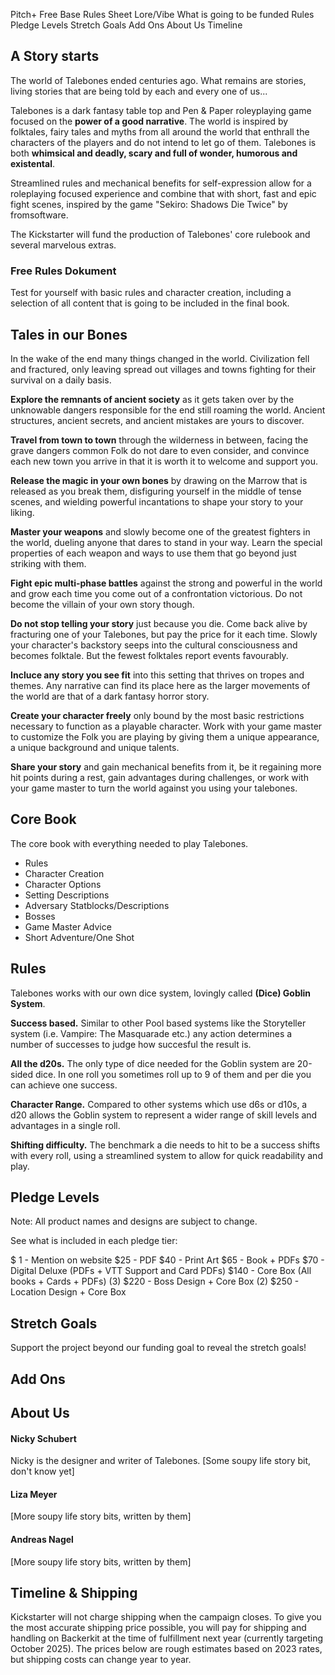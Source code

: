 Pitch+ Free Base Rules Sheet
Lore/Vibe
What is going to be funded
Rules 
Pledge Levels
Stretch Goals
Add Ons
About Us
Timeline

## A Story starts
The world of Talebones ended centuries ago. What remains are stories, living stories that are being told by each and every one of us...

Talebones is a dark fantasy table top and Pen & Paper roleyplaying game focused on the **power of a good narrative**. The world is inspired by folktales, fairy tales and myths from all around the world that enthrall the characters of the players and do not intend to let go of them. Talebones is both **whimsical and deadly, scary and full of wonder, humorous and existental**.

Streamlined rules and mechanical benefits for self-expression allow for a roleplaying focused experience and combine that with short, fast and epic fight scenes, inspired by the game "Sekiro: Shadows Die Twice" by fromsoftware.

The Kickstarter will fund the production of Talebones' core rulebook and several marvelous extras.

### Free Rules Dokument
Test for yourself with basic rules and character creation, including a selection of all content that is going to be included in the final book.

## Tales in our Bones
In the wake of the end many things changed in the world. Civilization fell and fractured, only leaving spread out villages and towns fighting for their survival on a daily basis.

**Explore the remnants of ancient society** as it gets taken over by the unknowable dangers responsible for the end still roaming the world. Ancient structures, ancient secrets, and ancient mistakes are yours to discover.

**Travel from town to town** through the wilderness in between, facing the grave dangers common Folk do not dare to even consider, and convince each new town you arrive in that it is worth it to welcome and support you.

**Release the magic in your own bones** by drawing on the Marrow that is released as you break them, disfiguring yourself in the middle of tense scenes, and wielding powerful incantations to shape your story to your liking.

**Master your weapons** and slowly become one of the greatest fighters in the world, dueling anyone that dares to stand in your way. Learn the special properties of each weapon and ways to use them that go beyond just striking with them.

**Fight epic multi-phase battles** against the strong and powerful in the world and grow each time you come out of a confrontation victorious. Do not become the villain of your own story though.

**Do not stop telling your story** just because you die. Come back alive by fracturing one of your Talebones, but pay the price for it each time. Slowly your character's backstory seeps into the cultural consciousness and becomes folktale. But the fewest folktales report events favourably.

**Incluce any story you see fit** into this setting that thrives on tropes and themes. Any narrative can find its place here as the larger movements of the world are that of a dark fantasy horror story.

**Create your character freely** only bound by the most basic restrictions necessary to function as a playable character. Work with your game master to customize the Folk you are playing by giving them a unique appearance, a unique background and unique talents.

**Share your story** and gain mechanical benefits from it, be it regaining more hit points during a rest, gain advantages during challenges, or work with your game master to turn the world against you using your talebones.

## Core Book

The core book with everything needed to play Talebones.

- Rules
- Character Creation
- Character Options
- Setting Descriptions
- Adversary Statblocks/Descriptions
- Bosses
- Game Master Advice
- Short Adventure/One Shot
## Rules
Talebones works with our own dice system, lovingly called **(Dice) Goblin System**.

**Success based.** Similar to other Pool based systems like the Storyteller system (i.e. Vampire: The Masquarade etc.) any action determines a number of successes to judge how succesful the result is.

**All the d20s.** The only type of dice needed for the Goblin system are 20-sided dice. In one roll you sometimes roll up to 9 of them and per die you can achieve one success.

**Character Range.** Compared to other systems which use d6s or d10s, a d20 allows the Goblin system to represent a wider range of skill levels and advantages in a single roll.

**Shifting difficulty.** The benchmark a die needs to hit to be a success shifts with every roll, using a streamlined system to allow for quick readability and play.

## Pledge Levels
Note: All product names and designs are subject to change.

See what is included in each pledge tier:

$ 1 - Mention on website
$25 - PDF
$40 - Print Art
$65 - Book + PDFs
$70 - Digital Deluxe (PDFs + VTT Support and Card PDFs)
$140 - Core Box (All books + Cards + PDFs)
(3) $220 - Boss Design + Core Box
(2) $250 - Location Design + Core Box
## Stretch Goals

Support the project beyond our funding goal to reveal the stretch goals!

## Add Ons
## About Us

#### Nicky Schubert
Nicky is the designer and writer of Talebones. \[Some soupy life story bit, don't know yet]
#### Liza Meyer
\[More soupy life story bits, written by them]
#### Andreas Nagel
\[More soupy life story bits, written by them]
## Timeline & Shipping
Kickstarter will not charge shipping when the campaign closes. To give you the most accurate shipping price possible, you will pay for shipping and handling on Backerkit at the time of fulfillment next year (currently targeting October 2025). The prices below are rough estimates based on 2023 rates, but shipping costs can change year to year.